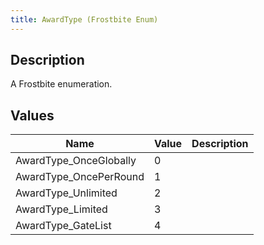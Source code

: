 ```yaml
---
title: AwardType (Frostbite Enum)
---
```

## Description

A Frostbite enumeration.

## Values

| Name                    | Value | Description |
| ----------------------- | ----- | ----------- |
| AwardType\_OnceGlobally | 0     |             |
| AwardType\_OncePerRound | 1     |             |
| AwardType\_Unlimited    | 2     |             |
| AwardType\_Limited      | 3     |             |
| AwardType\_GateList     | 4     |             |
